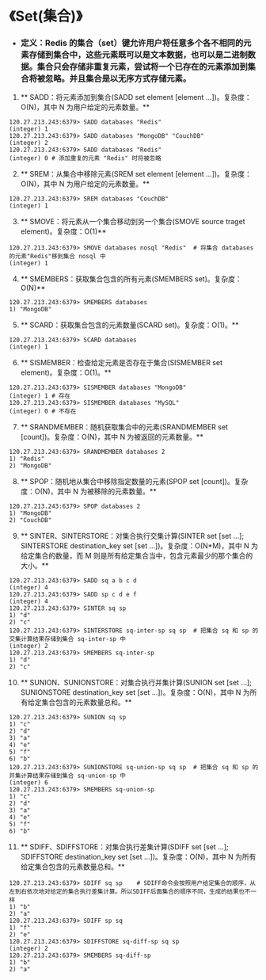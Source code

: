 # 《Set(集合)》

- ### **定义：Redis 的集合（set）键允许用户将任意多个各不相同的元素存储到集合中，这些元素既可以是文本数据，也可以是二进制数据。集合只会存储非重复元素，尝试将一个已存在的元素添加到集合将被忽略。并且集合是以无序方式存储元素。**

1. ** SADD：将元素添加到集合(SADD set element [element ...])。复杂度：O(N)，其中 N 为用户给定的元素数量。**

```
120.27.213.243:6379> SADD databases "Redis"
(integer) 1
120.27.213.243:6379> SADD databases "MongoDB" "CouchDB"
(integer) 2
120.27.213.243:6379> SADD databases "Redis"
(integer) 0 # 添加重复的元素 "Redis" 时将被忽略
```

2. ** SREM：从集合中移除元素(SREM set element [element ...])。复杂度：O(N)，其中 N 为用户给定的元素数量。**

```
120.27.213.243:6379> SREM databases "CouchDB"
(integer) 1
```

3. ** SMOVE：将元素从一个集合移动到另一个集合(SMOVE source traget element)。复杂度：O(1)**

```
120.27.213.243:6379> SMOVE databases nosql "Redis"  # 将集合 databases 的元素"Redis"移到集合 nosql 中
(integer) 1
```

4. ** SMEMBERS：获取集合包含的所有元素(SMEMBERS set)。复杂度：O(N)**

```
120.27.213.243:6379> SMEMBERS databases
1) "MongoDB"
```

5. ** SCARD：获取集合包含的元素数量(SCARD set)。复杂度：O(1)。**

```
120.27.213.243:6379> SCARD databases
(integer) 1
```

6. ** SISMEMBER：检查给定元素是否存在于集合(SISMEMBER set element)。复杂度：O(1)。**

```
120.27.213.243:6379> SISMEMBER databases "MongoDB"
(integer) 1 # 存在
120.27.213.243:6379> SISMEMBER databases "MySQL"
(integer) 0 # 不存在
```

7. ** SRANDMEMBER：随机获取集合中的元素(SRANDMEMBER set [count])。复杂度：O(N)，其中 N 为被返回的元素数量。**

```
120.27.213.243:6379> SRANDMEMBER databases 2
1) "Redis"
2) "MongoDB"
```

8. ** SPOP：随机地从集合中移除指定数量的元素(SPOP set [count])。复杂度：O(N)，其中 N 为被移除的元素数量。**

```
120.27.213.243:6379> SPOP databases 2
1) "MongoDB"
2) "CouchDB"
```

9. ** SINTER、SINTERSTORE：对集合执行交集计算(SINTER set [set ...]; SINTERSTORE destination_key set [set ...])。复杂度：O(N\*M)，其中 N 为给定集合的数量，而 M 则是所有给定集合当中，包含元素最少的那个集合的大小。**

```
120.27.213.243:6379> SADD sq a b c d
(integer) 4
120.27.213.243:6379> SADD sp c d e f
(integer) 4
120.27.213.243:6379> SINTER sq sp
1) "d"
2) "c"
120.27.213.243:6379> SINTERSTORE sq-inter-sp sq sp  # 把集合 sq 和 sp 的交集计算结果存储到集合 sq-inter-sp 中
(integer) 2
120.27.213.243:6379> SMEMBERS sq-inter-sp
1) "d"
2) "c"
```

10. ** SUNION、SUNIONSTORE：对集合执行并集计算(SUNION set [set ...]; SUNIONSTORE destination_key set [set ...])。复杂度：O(N)，其中 N 为所有给定集合包含的元素数量总和。**

```
120.27.213.243:6379> SUNION sq sp
1) "c"
2) "d"
3) "a"
4) "e"
5) "f"
6) "b"
120.27.213.243:6379> SUNIONSTORE sq-union-sp sq sp  # 把集合 sq 和 sp 的并集计算结果存储到集合 sq-union-sp 中
(integer) 6
120.27.213.243:6379> SMEMBERS sq-union-sp
1) "c"
2) "d"
3) "a"
4) "e"
5) "f"
6) "b"
```

11. ** SDIFF、SDIFFSTORE：对集合执行差集计算(SDIFF set [set ...]; SDIFFSTORE destination_key set [set ...])。复杂度：O(N)，其中 N 为所有给定集合包含的元素数量总和。**

```
120.27.213.243:6379> SDIFF sq sp    # SDIFF命令会按照用户给定集合的顺序，从左到右依次地对给定的集合执行差集计算。所以SDIFF后面集合的顺序不同，生成的结果也不一样
1) "b"
2) "a"
120.27.213.243:6379> SDIFF sp sq
1) "f"
2) "e"
120.27.213.243:6379> SDIFFSTORE sq-diff-sp sq sp
(integer) 2
120.27.213.243:6379> SMEMBERS sq-diff-sp
1) "b"
2) "a"
```

